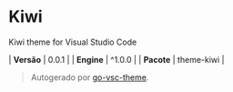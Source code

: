 # Kiwi

Kiwi theme for Visual Studio Code

| **Versão** | 0.0.1 |
| **Engine** | ^1.0.0 |
| **Pacote** | theme-kiwi |

> Autogerado por [go-vsc-theme](https://github.com/natalbu/go-vsc-theme).
